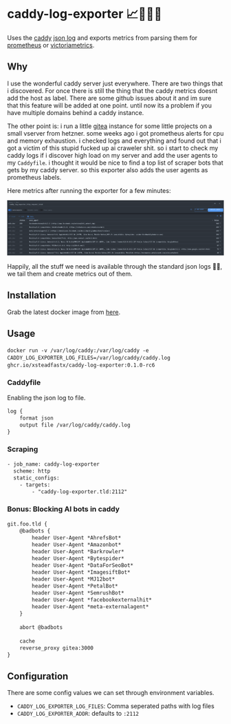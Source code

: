 # caddy-log-exporter 📈🙈🙉🙊

Uses the [caddy](https://caddyserver.com/) [json log](https://caddyserver.com/docs/caddyfile/directives/log) and exports metrics from parsing them for [prometheus](https://prometheus.io/) or [victoriametrics](https://victoriametrics.com/).

## Why

I use the wonderful caddy server just everywhere. There are two things that i discovered. For once there is still the thing that the caddy metrics doesnt add the host as label. There are some github issues about it and im sure that this feature will be added at one point. until now its a problem if you have multiple domains behind a caddy instance.

The other point is: i run a little [gitea](https://about.gitea.com/) instance for some little projects on a small vserver from hetzner. some weeks ago i got prometheus alerts for cpu and memory exhaustion. i checked logs and everything and found out that i got a victim of this stupid fucked up ai craweler shit. so i start to check my caddy logs if i discover high load on my server and add the user agents to my `Caddyfile`. i thought it would be nice to find a top list of scraper bots that gets by my caddy server. so this exporter also adds the user agents as prometheus labels.

Here metrics after running the exporter for a few minutes:

![README](./README.png)

Happily, all the stuff we need is available through the standard json logs 🥳🎉, we tail them and create metrics out of them.

## Installation

Grab the latest docker image from [here](https://github.com/xsteadfastx/caddy-log-exporter/pkgs/container/caddy-log-exporter).

## Usage

`docker run -v /var/log/caddy:/var/log/caddy -e CADDY_LOG_EXPORTER_LOG_FILES=/var/log/caddy/caddy.log ghcr.io/xsteadfastx/caddy-log-exporter:0.1.0-rc6`

### Caddyfile

Enabling the json log to file.

    log {
        format json
        output file /var/log/caddy/caddy.log
    }

### Scraping

    - job_name: caddy-log-exporter
      scheme: http
      static_configs:
        - targets:
            - "caddy-log-exporter.tld:2112"

### Bonus: Blocking AI bots in caddy

    git.foo.tld {
        @badbots {
            header User-Agent *AhrefsBot*
            header User-Agent *Amazonbot*
            header User-Agent *Barkrowler*
            header User-Agent *Bytespider*
            header User-Agent *DataForSeoBot*
            header User-Agent *ImagesiftBot*
            header User-Agent *MJ12bot*
            header User-Agent *PetalBot*
            header User-Agent *SemrushBot*
            header User-Agent *facebookexternalhit*
            header User-Agent *meta-externalagent*
        }

        abort @badbots

        cache
        reverse_proxy gitea:3000
    }

## Configuration

There are some config values we can set through environment variables.

- `CADDY_LOG_EXPORTER_LOG_FILES`: Comma seperated paths with log files
- `CADDY_LOG_EXPORTER_ADDR`: defaults to `:2112`
